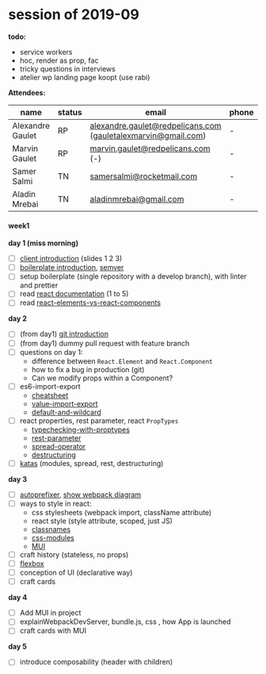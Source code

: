 # session of 2019-09

**todo:**
- service workers
- hoc, render as prop, fac
- tricky questions in interviews
- atelier wp landing page koopt (use rabi)

**Attendees:**

|name|status|email|phone
|---|---|---|---|
|Alexandre Gaulet|RP|alexandre.gaulet@redpelicans.com (gauletalexmarvin@gmail.com)|-|
|Marvin Gaulet|RP|marvin.gaulet@redpelicans.com (-)|-|
|Samer Salmi|TN|samersalmi@rocketmail.com|-|
|Aladin Mrebai|TN|aladinmrebai@gmail.com|-|

#### week1

**day 1 (miss morning)**
- [ ] [client introduction](https://docs.google.com/presentation/d/1R48RLleag1PTSy4-CzMdhlr02yTUp2JTGXdstxGfFMU/edit#slide=id.g145b507c17_0_109) (slides 1 2 3)
- [ ] [boilerplate introduction](https://github.com/facebook/create-react-app), [semver](https://semver.org/)
- [ ] setup boilerplate (single repository with a develop branch), with linter and prettier
- [ ] read [react documentation](https://reactjs.org/docs/hello-world.html) (1 to 5)
- [ ] read [react-elements-vs-react-components](https://medium.freecodecamp.org/react-elements-vs-react-components-fdc776705880)

**day 2**
- [ ] (from day1) [git introduction](http://nvie.com/posts/a-successful-git-branching-model/)
- [ ] (from day1) dummy pull request with feature branch
- [ ] questions on day 1:
  - difference between `React.Element` and `React.Component`
  - how to fix a bug in production (git)
  - Can we modify props within a Component?
- [ ] es6-import-export
  - [cheatsheet](https://hackernoon.com/import-export-default-require-commandjs-javascript-nodejs-es6-vs-cheatsheet-different-tutorial-example-5a321738b50f)
  - [value-import-export](http://es6-features.org/#ValueExportImport)
  - [default-and-wildcard](http://es6-features.org/#DefaultWildcard)
- [ ] react properties, rest parameter, react `PropTypes`
  - [typechecking-with-proptypes](https://reactjs.org/docs/typechecking-with-proptypes.html)
  - [rest-parameter](http://es6-features.org/#RestParameter)
  - [spread-operator](http://es6-features.org/#SpreadOperator)
  - [destructuring](http://es6-features.org/#ParameterContextMatching)
- [ ] [katas](http://es6katas.org/) (modules, spread, rest, destructuring)

**day 3**
- [ ] [autoprefixer](https://github.com/postcss/autoprefixer), [show webpack diagram](https://docs.google.com/presentation/d/1R48RLleag1PTSy4-CzMdhlr02yTUp2JTGXdstxGfFMU/edit#slide=id.g145b507c17_0_109)
- [ ] ways to style in react:
  - css stylesheets (webpack import, className attribute)
  - react style (style attribute, scoped, just JS)
  - [classnames](https://github.com/JedWatson/classnames)
  - [css-modules](https://github.com/css-modules/css-modules)
  - [MUI](https://material-ui.com/getting-started/usage/)
- [ ] craft history (stateless, no props)
- [ ] [flexbox](https://css-tricks.com/snippets/css/a-guide-to-flexbox/)
- [ ] conception of UI (declarative way)
- [ ] craft cards

**day 4**
- [ ] Add MUI in project
- [ ] explainWebpackDevServer, bundle.js, css , how App is launched
- [ ] craft cards with MUI

**day 5**
- [ ] introduce composability (header with children)
